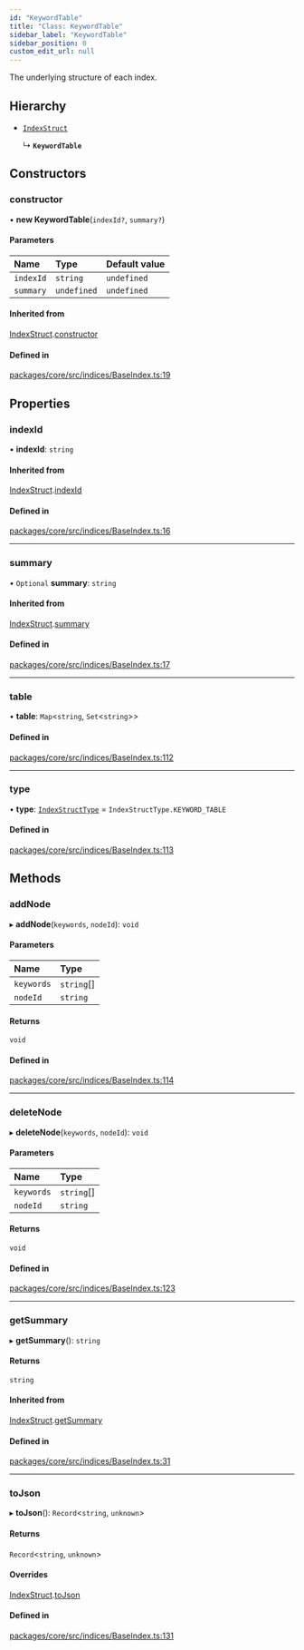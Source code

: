 ```yaml
---
id: "KeywordTable"
title: "Class: KeywordTable"
sidebar_label: "KeywordTable"
sidebar_position: 0
custom_edit_url: null
---
```


The underlying structure of each index.

## Hierarchy

- [`IndexStruct`](IndexStruct.md)

  ↳ **`KeywordTable`**

## Constructors

### constructor

• **new KeywordTable**(`indexId?`, `summary?`)

#### Parameters

| Name      | Type        | Default value |
| :-------- | :---------- | :------------ |
| `indexId` | `string`    | `undefined`   |
| `summary` | `undefined` | `undefined`   |

#### Inherited from

[IndexStruct](IndexStruct.md).[constructor](IndexStruct.md#constructor)

#### Defined in

[packages/core/src/indices/BaseIndex.ts:19](https://github.com/run-llama/LlamaIndexTS/blob/d613bbd/packages/core/src/indices/BaseIndex.ts#L19)

## Properties

### indexId

• **indexId**: `string`

#### Inherited from

[IndexStruct](IndexStruct.md).[indexId](IndexStruct.md#indexid)

#### Defined in

[packages/core/src/indices/BaseIndex.ts:16](https://github.com/run-llama/LlamaIndexTS/blob/d613bbd/packages/core/src/indices/BaseIndex.ts#L16)

---

### summary

• `Optional` **summary**: `string`

#### Inherited from

[IndexStruct](IndexStruct.md).[summary](IndexStruct.md#summary)

#### Defined in

[packages/core/src/indices/BaseIndex.ts:17](https://github.com/run-llama/LlamaIndexTS/blob/d613bbd/packages/core/src/indices/BaseIndex.ts#L17)

---

### table

• **table**: `Map`<`string`, `Set`<`string`\>\>

#### Defined in

[packages/core/src/indices/BaseIndex.ts:112](https://github.com/run-llama/LlamaIndexTS/blob/d613bbd/packages/core/src/indices/BaseIndex.ts#L112)

---

### type

• **type**: [`IndexStructType`](../enums/IndexStructType.md) = `IndexStructType.KEYWORD_TABLE`

#### Defined in

[packages/core/src/indices/BaseIndex.ts:113](https://github.com/run-llama/LlamaIndexTS/blob/d613bbd/packages/core/src/indices/BaseIndex.ts#L113)

## Methods

### addNode

▸ **addNode**(`keywords`, `nodeId`): `void`

#### Parameters

| Name       | Type       |
| :--------- | :--------- |
| `keywords` | `string`[] |
| `nodeId`   | `string`   |

#### Returns

`void`

#### Defined in

[packages/core/src/indices/BaseIndex.ts:114](https://github.com/run-llama/LlamaIndexTS/blob/d613bbd/packages/core/src/indices/BaseIndex.ts#L114)

---

### deleteNode

▸ **deleteNode**(`keywords`, `nodeId`): `void`

#### Parameters

| Name       | Type       |
| :--------- | :--------- |
| `keywords` | `string`[] |
| `nodeId`   | `string`   |

#### Returns

`void`

#### Defined in

[packages/core/src/indices/BaseIndex.ts:123](https://github.com/run-llama/LlamaIndexTS/blob/d613bbd/packages/core/src/indices/BaseIndex.ts#L123)

---

### getSummary

▸ **getSummary**(): `string`

#### Returns

`string`

#### Inherited from

[IndexStruct](IndexStruct.md).[getSummary](IndexStruct.md#getsummary)

#### Defined in

[packages/core/src/indices/BaseIndex.ts:31](https://github.com/run-llama/LlamaIndexTS/blob/d613bbd/packages/core/src/indices/BaseIndex.ts#L31)

---

### toJson

▸ **toJson**(): `Record`<`string`, `unknown`\>

#### Returns

`Record`<`string`, `unknown`\>

#### Overrides

[IndexStruct](IndexStruct.md).[toJson](IndexStruct.md#tojson)

#### Defined in

[packages/core/src/indices/BaseIndex.ts:131](https://github.com/run-llama/LlamaIndexTS/blob/d613bbd/packages/core/src/indices/BaseIndex.ts#L131)
